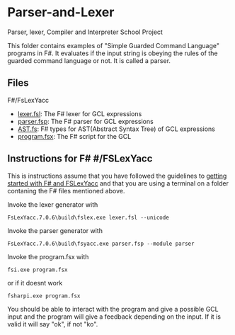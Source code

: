 # Parser-and-Lexer
Parser, lexer, Compiler and Interpreter School Project

This folder contains examples of "Simple Guarded Command Language" programs in F#. It evaluates if the input string is obeying the rules of the guarded command language or not. It is called a parser.


## Files

F#/FsLexYacc
* [lexer.fsl](lexer.fsl): The F# lexer for GCL expressions
* [parser.fsp](parser.fsp): The F# parser for GCL expressions
* [AST.fs](AST.fs): F# types for AST(Abstract Syntax Tree) of GCL expressions
* [program.fsx](program.fsx): The F# script for the GCL

## Instructions for F# #/FSLexYacc

This is instructions assume that you have followed the guidelines to [getting started with F# and FSLexYacc](getting-started-fs.md) and that you are using a terminal on a folder contaning the F# files mentioned above.

Invoke the lexer generator with 

```
FsLexYacc.7.0.6\build\fslex.exe lexer.fsl --unicode
```
Invoke the parser generator with
```
FsLexYacc.7.0.6\build\fsyacc.exe parser.fsp --module parser
```
Invoke the program.fsx with

```
fsi.exe program.fsx
```
or if it doesnt work
```
fsharpi.exe program.fsx
```

You should be able to interact with the program and give a possible GCL input and the program will give a feedback depending on the input. If it is valid it will say "ok", if not "ko".
